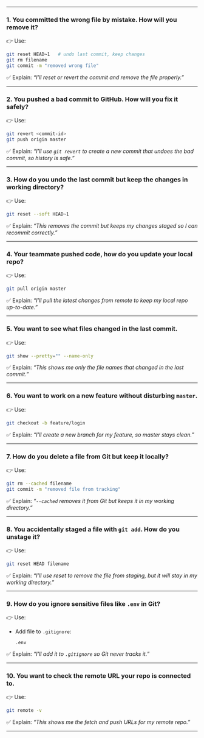 
---

### **1. You committed the wrong file by mistake. How will you remove it?**

👉 Use:

```bash
git reset HEAD~1   # undo last commit, keep changes
git rm filename
git commit -m "removed wrong file"
```

✅ Explain: *“I’ll reset or revert the commit and remove the file properly.”*

---

### **2. You pushed a bad commit to GitHub. How will you fix it safely?**

👉 Use:

```bash
git revert <commit-id>
git push origin master
```

✅ Explain: *“I’ll use `git revert` to create a new commit that undoes the bad commit, so history is safe.”*

---

### **3. How do you undo the last commit but keep the changes in working directory?**

👉 Use:

```bash
git reset --soft HEAD~1
```

✅ Explain: *“This removes the commit but keeps my changes staged so I can recommit correctly.”*

---

### **4. Your teammate pushed code, how do you update your local repo?**

👉 Use:

```bash
git pull origin master
```

✅ Explain: *“I’ll pull the latest changes from remote to keep my local repo up-to-date.”*

---

### **5. You want to see what files changed in the last commit.**

👉 Use:

```bash
git show --pretty="" --name-only
```

✅ Explain: *“This shows me only the file names that changed in the last commit.”*

---

### **6. You want to work on a new feature without disturbing `master`.**

👉 Use:

```bash
git checkout -b feature/login
```

✅ Explain: *“I’ll create a new branch for my feature, so master stays clean.”*

---

### **7. How do you delete a file from Git but keep it locally?**

👉 Use:

```bash
git rm --cached filename
git commit -m "removed file from tracking"
```

✅ Explain: *“`--cached` removes it from Git but keeps it in my working directory.”*

---

### **8. You accidentally staged a file with `git add`. How do you unstage it?**

👉 Use:

```bash
git reset HEAD filename
```

✅ Explain: *“I’ll use reset to remove the file from staging, but it will stay in my working directory.”*

---

### **9. How do you ignore sensitive files like `.env` in Git?**

👉 Use:

* Add file to `.gitignore`:

  ```
  .env
  ```

✅ Explain: *“I’ll add it to `.gitignore` so Git never tracks it.”*

---

### **10. You want to check the remote URL your repo is connected to.**

👉 Use:

```bash
git remote -v
```

✅ Explain: *“This shows me the fetch and push URLs for my remote repo.”*

---
